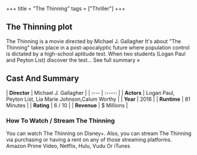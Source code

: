 +++
title = "The Thinning"
tags = ["Thriller"]
+++
## The Thinning plot
The Thinning is a movie directed by Michael J. Gallagher It's about "The Thinning" takes place in a post-apocalyptic future where population control is dictated by a high-school aptitude test. When two students (Logan Paul and Peyton List) discover the test... See full summary »
## Cast And Summary
| **Director**      | Michael J. Gallagher |
    | :---        |    :----:   |
    |  **Actors** | Logan Paul, Peyton List, Lia Marie Johnson,Calum Worthy |
    | **Year**   | 2016    |
    |  **Runtime** | 81 Minutes |
    |  **Rating** | 6 / 10 | 
    |  **Revenue** | $ Millions |
### How To Watch / Stream The Thinning
You can watch The Thinning on Disney+.
Also, you can stream The Thinning via purchasing or having a rent on any of those streaming platforms.
Amazon Prime Video, Netflix, Hulu, Vudu Or iTunes